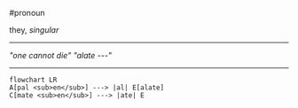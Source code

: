 #pronoun 

they, *singular*

***
*"one cannot die"*
*"alate ---"*
***
```mermaid  
flowchart LR
A[pal <sub>en</sub>] ---> |al| E[alate]
C[mate <sub>en</sub>] ---> |ate| E
```